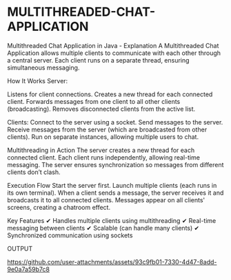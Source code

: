 # MULTITHREADED-CHAT-APPLICATION


Multithreaded Chat Application in Java - Explanation
A Multithreaded Chat Application allows multiple clients to communicate with each other through a central server. Each client runs on a separate thread, ensuring simultaneous messaging.

How It Works
Server:

Listens for client connections.
Creates a new thread for each connected client.
Forwards messages from one client to all other clients (broadcasting).
Removes disconnected clients from the active list.


Clients:
Connect to the server using a socket.
Send messages to the server.
Receive messages from the server (which are broadcasted from other clients).
Run on separate instances, allowing multiple users to chat.



Multithreading in Action
The server creates a new thread for each connected client.
Each client runs independently, allowing real-time messaging.
The server ensures synchronization so messages from different clients don’t clash.



Execution Flow
Start the server first.
Launch multiple clients (each runs in its own terminal).
When a client sends a message, the server receives it and broadcasts it to all connected clients.
Messages appear on all clients' screens, creating a chatroom effect.



Key Features
✔ Handles multiple clients using multithreading
✔ Real-time messaging between clients
✔ Scalable (can handle many clients)
✔ Synchronized communication using sockets

OUTPUT

https://github.com/user-attachments/assets/93c9fb01-7330-4d47-8add-9e0a7a59b7c8

